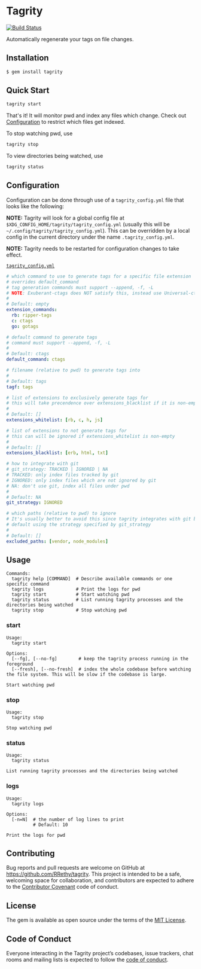 # Tagrity

[![Build Status](https://travis-ci.com/RRethy/tagrity.svg?branch=master)](https://travis-ci.com/RRethy/tagrity)

Automatically regenerate your tags on file changes.

## Installation

```sh
$ gem install tagrity
```

## Quick Start

```sh
tagrity start
```

That's it! It will monitor pwd and index any files which change. Check out [Configuration](#configuration) to restrict which files get indexed.

To stop watching pwd, use

```sh
tagrity stop
```

To view directories being watched, use

```sh
tagrity status
```

## Configuration

Configuration can be done through use of a `tagrity_config.yml` file that looks like the following:

**NOTE:** Tagrity will look for a global config file at `$XDG_CONFIG_HOME/tagrity/tagrity_config.yml` (usually this will be `~/.config/tagrity/tagrity_config.yml`). This can be overridden by a local config in the current directory under the name `.tagrity_config.yml`.

**NOTE:** Tagrity needs to be restarted for configuration changes to take effect.

[`tagrity_config.yml`](https://github.com/RRethy/tagrity/blob/master/sample_config.yml)

```yaml
# which command to use to generate tags for a specific file extension
# overrides default_command
# tag generation commands must support --append, -f, -L
# NOTE: Exuberant-ctags does NOT satisfy this, instead use Universal-ctags
#
# Default: empty
extension_commands:
  rb: ripper-tags
  c: ctags
  go: gotags

# default command to generate tags
# command must support --append, -f, -L
#
# Default: ctags
default_command: ctags

# filename (relative to pwd) to generate tags into
#
# Default: tags
tagf: tags

# list of extensions to exclusively generate tags for
# this will take precendence over extensions_blacklist if it is non-empty
#
# Default: []
extensions_whitelist: [rb, c, h, js]

# list of extensions to not generate tags for
# this can will be ignored if extensions_whitelist is non-empty
#
# Default: []
extensions_blacklist: [erb, html, txt]

# how to integrate with git
# git_strategy: TRACKED | IGNORED | NA
# TRACKED: only index files tracked by git
# IGNORED: only index files which are not ignored by git
# NA: don't use git, index all files under pwd
#
# Default: NA
git_strategy: IGNORED

# which paths (relative to pwd) to ignore
# It's usually better to avoid this since tagrity integrates with git by
# default using the strategy specified by git_strategy
#
# Default: []
excluded_paths: [vendor, node_modules]
```

## Usage

```
Commands:
  tagrity help [COMMAND]  # Describe available commands or one specific command
  tagrity logs            # Print the logs for pwd
  tagrity start           # Start watching pwd
  tagrity status          # List running tagrity processes and the directories being watched
  tagrity stop            # Stop watching pwd
```

### start

```
Usage:
  tagrity start

Options:
  [--fg], [--no-fg]        # keep the tagrity process running in the foreground
  [--fresh], [--no-fresh]  # index the whole codebase before watching the file system. This will be slow if the codebase is large.

Start watching pwd
```

### stop

```
Usage:
  tagrity stop

Stop watching pwd
```

### status

```
Usage:
  tagrity status

List running tagrity processes and the directories being watched
```

### logs

```
Usage:
  tagrity logs

Options:
  [-n=N]  # the number of log lines to print
          # Default: 10

Print the logs for pwd
```

## Contributing

Bug reports and pull requests are welcome on GitHub at https://github.com/RRethy/tagrity. This project is intended to be a safe, welcoming space for collaboration, and contributors are expected to adhere to the [Contributor Covenant](http://contributor-covenant.org) code of conduct.

## License

The gem is available as open source under the terms of the [MIT License](https://opensource.org/licenses/MIT).

## Code of Conduct

Everyone interacting in the Tagrity project’s codebases, issue trackers, chat rooms and mailing lists is expected to follow the [code of conduct](https://github.com/RRethy/tagrity/blob/master/CODE_OF_CONDUCT.md).
